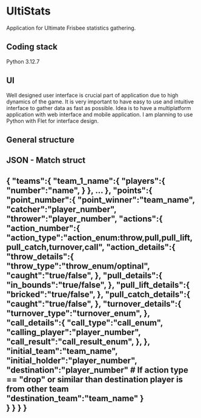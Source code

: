 # UltiStats
Application for Ultimate Frisbee statistics gathering.

## Coding stack
Python 3.12.7

## UI
Well designed user interface is crucial part of application due to high dynamics of the game. 
It is very important to have easy to use and intuitive interface to gather data as fast as possible. 
Idea is to have a multiplatform application with web interface and mobile application. 
I am planning to use Python with Flet for interface design.


## General structure
JSON - Match struct
-----------
{
  "teams":{
    "team_1_name":{
      "players":{
        "number":"name",
      }
    },
    ...
  },
  "points":{
    "point_number":{
      "point_winner":"team_name",
      "catcher":"player_number",
      "thrower":"player_number",
      "actions":{
        "action_number":{
          "action_type":"action_enum:throw,pull,pull_lift,pull_catch,turnover,call",
          "action_details":{
            "throw_details":{
              "throw_type":"throw_enum/optinal",
              "caught":"true/false",
              },
            "pull_details":{
              "in_bounds":"true/false",
              },
            "pull_lift_details":{
              "bricked":"true/false",
              },
            "pull_catch_details":{
              "caught":"true/false",
              },
            "turnover_details":{
              "turnover_type":"turnover_enum",
              },
            "call_details":{
              "call_type":"call_enum",
              "calling_player":"player_number",
              "call_result":"call_result_enum",
              },
          },
          "initial_team":"team_name",
          "initial_holder":"player_number",
          "destination":"player_number" # If action type == "drop" or similar than destination player is from other team
          "destination_team":"team_name"
        }  
      }
    }
  }
}
-----------
